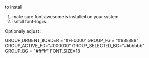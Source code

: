 to install

1. make sure font-awesome is installed on your system.
2. isntall font-logos.

Optionally adjust :

GROUP_URGENT_BORDER = "#FF0000"
GROUP_FG = "#888888"
GROUP_ACTIVE_FG="#000000"
GROUP_SELECTED_BG="#bbbbbb"
GROUP_BG = "#ffffff"
FONT_SIZE=18

